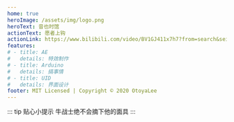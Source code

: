 ```yaml
---
home: true
heroImage: /assets/img/logo.png
heroText: 音也时馆
actionText: 愿者上钩
actionLink: https://www.bilibili.com/video/BV1GJ411x7h7?from=search&seid=8228769531010449733&spm_id_from=333.337.0.0
features:
# - title: AE
#   details: 特效制作
# - title: Arduino
#   details: 搞事情
# - title: UID
#   details: 界面设计
footer: MIT Licensed | Copyright © 2020 OtoyaLee
---
```


::: tip 贴心小提示
牛战士绝不会摘下他的面具
:::
